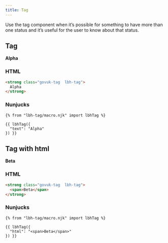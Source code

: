 ```yaml
---
title: Tag
---
```


Use the tag component when it’s possible for something to have more than one status and it’s useful for the user to know about that status. 

## Tag

<strong class="govuk-tag  lbh-tag">
  Alpha
</strong>

### HTML

```html
<strong class="govuk-tag  lbh-tag">
  Alpha
</strong>
```

### Nunjucks

```
{% from "lbh-tag/macro.njk" import lbhTag %}

{{ lbhTag({
  "text": "Alpha"
}) }}
```

## Tag with html

<strong class="govuk-tag  lbh-tag">
  <span>Beta</span>
</strong>

### HTML

```html
<strong class="govuk-tag  lbh-tag">
  <span>Beta</span>
</strong>
```

### Nunjucks

```
{% from "lbh-tag/macro.njk" import lbhTag %}

{{ lbhTag({
  "html": "<span>Beta</span>"
}) }}

```

